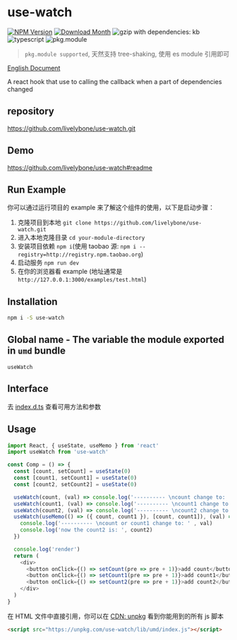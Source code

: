 # use-watch
[![NPM Version](http://img.shields.io/npm/v/use-watch.svg?style=flat-square)](https://www.npmjs.com/package/use-watch)
[![Download Month](http://img.shields.io/npm/dm/use-watch.svg?style=flat-square)](https://www.npmjs.com/package/use-watch)
![gzip with dependencies: kb](https://img.shields.io/badge/gzip--with--dependencies-kb-brightgreen.svg "gzip with dependencies: kb")
![typescript](https://img.shields.io/badge/typescript-supported-blue.svg "typescript")
![pkg.module](https://img.shields.io/badge/pkg.module-supported-blue.svg "pkg.module")

> `pkg.module supported`, 天然支持 tree-shaking, 使用 es module 引用即可

[English Document](./README.md)

A react hook that use to calling the callback when a part of dependencies changed

## repository
https://github.com/livelybone/use-watch.git

## Demo
https://github.com/livelybone/use-watch#readme

## Run Example
你可以通过运行项目的 example 来了解这个组件的使用，以下是启动步骤：

1. 克隆项目到本地 `git clone https://github.com/livelybone/use-watch.git`
2. 进入本地克隆目录 `cd your-module-directory`
3. 安装项目依赖 `npm i`(使用 taobao 源: `npm i --registry=http://registry.npm.taobao.org`)
4. 启动服务 `npm run dev`
5. 在你的浏览器看 example (地址通常是 `http://127.0.0.1:3000/examples/test.html`)

## Installation
```bash
npm i -S use-watch
```

## Global name - The variable the module exported in `umd` bundle
`useWatch`

## Interface
去 [index.d.ts](./index.d.ts) 查看可用方法和参数

## Usage
```typescript jsx
import React, { useState, useMemo } from 'react'
import useWatch from 'use-watch'

const Comp = () => {
  const [count, setCount] = useState(0)
  const [count1, setCount1] = useState(0)
  const [count2, setCount2] = useState(0)

  useWatch(count, (val) => console.log('---------- \ncount change to: ', val), { immediate: true })
  useWatch(count1, (val) => console.log('---------- \ncount1 change to: ', val))
  useWatch(count2, (val) => console.log('---------- \ncount2 change to: ', val))
  useWatch(useMemo(() => ({ count, count1 }), [count, count1]), (val) => {
    console.log('---------- \ncount or count1 change to: ' , val)
    console.log('now the count2 is: ', count2)
  })

  console.log('render')
  return (
    <div>
      <button onClick={() => setCount(pre => pre + 1)}>add count</button>
      <button onClick={() => setCount1(pre => pre + 1)}>add count1</button>
      <button onClick={() => setCount2(pre => pre + 1)}>add count2</button>
    </div>
  )
}
```

在 HTML 文件中直接引用，你可以在 [CDN: unpkg](https://unpkg.com/use-watch/lib/umd/) 看到你能用到的所有 js 脚本
```html
<script src="https://unpkg.com/use-watch/lib/umd/index.js"></script>
```
